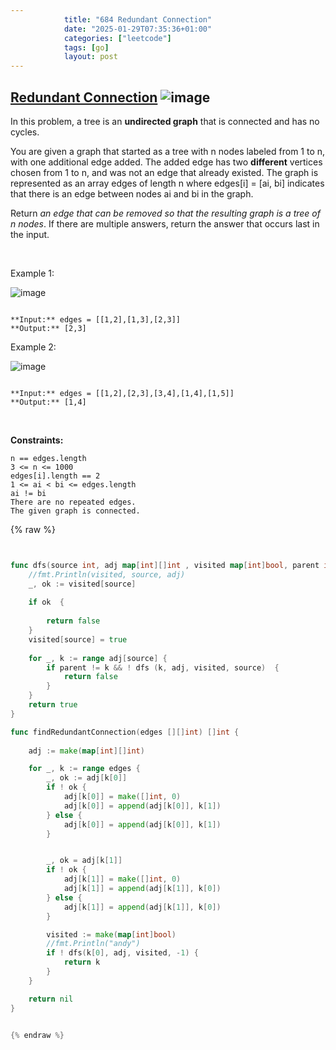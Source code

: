 ```yaml
---
            title: "684 Redundant Connection"
            date: "2025-01-29T07:35:36+01:00"
            categories: ["leetcode"]
            tags: [go]
            layout: post
---
```

            
## [Redundant Connection](https://leetcode.com/problems/redundant-connection) ![image](https://img.shields.io/badge/Difficulty-Medium-orange)

In this problem, a tree is an **undirected graph** that is connected and has no cycles.

You are given a graph that started as a tree with n nodes labeled from 1 to n, with one additional edge added. The added edge has two **different** vertices chosen from 1 to n, and was not an edge that already existed. The graph is represented as an array edges of length n where edges[i] = [ai, bi] indicates that there is an edge between nodes ai and bi in the graph.

Return *an edge that can be removed so that the resulting graph is a tree of *n* nodes*. If there are multiple answers, return the answer that occurs last in the input.

 

Example 1:

![image](https://assets.leetcode.com/uploads/2021/05/02/reduntant1-1-graph.jpg)
```

**Input:** edges = [[1,2],[1,3],[2,3]]
**Output:** [2,3]

```

Example 2:

![image](https://assets.leetcode.com/uploads/2021/05/02/reduntant1-2-graph.jpg)
```

**Input:** edges = [[1,2],[2,3],[3,4],[1,4],[1,5]]
**Output:** [1,4]

```

 

**Constraints:**

	n == edges.length
	3 <= n <= 1000
	edges[i].length == 2
	1 <= ai < bi <= edges.length
	ai != bi
	There are no repeated edges.
	The given graph is connected.

{% raw %}


````go


func dfs(source int, adj map[int][]int , visited map[int]bool, parent int) bool {
    //fmt.Println(visited, source, adj)
    _, ok := visited[source]
    
    if ok  {
        
        return false
    }
    visited[source] = true
    
    for _, k := range adj[source] {
        if parent != k && ! dfs (k, adj, visited, source)  {
            return false
        }
    }
    return true
}

func findRedundantConnection(edges [][]int) []int {
    
    adj := make(map[int][]int)

    for _, k := range edges {
        _, ok := adj[k[0]]
        if ! ok {
            adj[k[0]] = make([]int, 0)
            adj[k[0]] = append(adj[k[0]], k[1])
        } else {
            adj[k[0]] = append(adj[k[0]], k[1])
        }


        _, ok = adj[k[1]]
        if ! ok {
            adj[k[1]] = make([]int, 0)
            adj[k[1]] = append(adj[k[1]], k[0])
        } else {
            adj[k[1]] = append(adj[k[1]], k[0])
        }

        visited := make(map[int]bool)
        //fmt.Println("andy")
        if ! dfs(k[0], adj, visited, -1) {
            return k
        }
    }

    return nil
}


{% endraw %}
